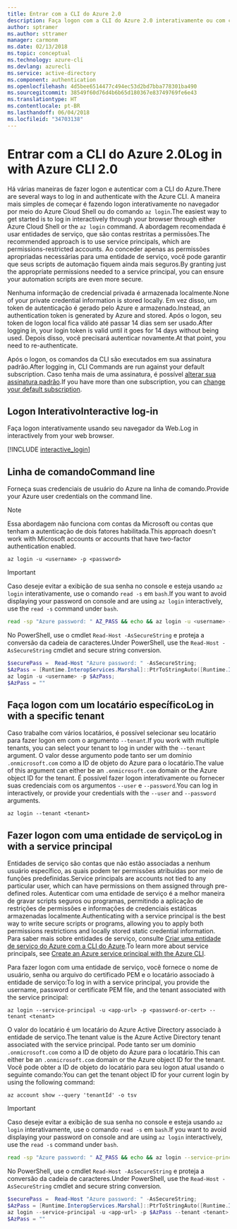 ```yaml
---
title: Entrar com a CLI do Azure 2.0
description: Faça logon com a CLI do Azure 2.0 interativamente ou com credenciais locais
author: sptramer
ms.author: sttramer
manager: carmonm
ms.date: 02/13/2018
ms.topic: conceptual
ms.technology: azure-cli
ms.devlang: azurecli
ms.service: active-directory
ms.component: authentication
ms.openlocfilehash: 4d5bee6514477c494ec53d2bd7bba778301ba490
ms.sourcegitcommit: 38549f60d76d4b6b65d180367e83749769fe6e43
ms.translationtype: HT
ms.contentlocale: pt-BR
ms.lasthandoff: 06/04/2018
ms.locfileid: "34703138"
---
```

# <a name="log-in-with-azure-cli-20"></a><span data-ttu-id="06866-103">Entrar com a CLI do Azure 2.0</span><span class="sxs-lookup"><span data-stu-id="06866-103">Log in with Azure CLI 2.0</span></span>

<span data-ttu-id="06866-104">Há várias maneiras de fazer logon e autenticar com a CLI do Azure.</span><span class="sxs-lookup"><span data-stu-id="06866-104">There are several ways to log in and authenticate with the Azure CLI.</span></span> <span data-ttu-id="06866-105">A maneira mais simples de começar é fazendo logon interativamente no navegador por meio do Azure Cloud Shell ou do comando `az login`.</span><span class="sxs-lookup"><span data-stu-id="06866-105">The easiest way to get started is to log in interactively through your browser through either Azure Cloud Shell or the `az login` command.</span></span>
<span data-ttu-id="06866-106">A abordagem recomendada é usar entidades de serviço, que são contas restritas a permissões.</span><span class="sxs-lookup"><span data-stu-id="06866-106">The recommended approach is to use service principals, which are permissions-restricted accounts.</span></span> <span data-ttu-id="06866-107">Ao conceder apenas as permissões apropriadas necessárias para uma entidade de serviço, você pode garantir que seus scripts de automação fiquem ainda mais seguros.</span><span class="sxs-lookup"><span data-stu-id="06866-107">By granting just the appropriate permissions needed to a service principal, you can ensure your automation scripts are even more secure.</span></span>

<span data-ttu-id="06866-108">Nenhuma informação de credencial privada é armazenada localmente.</span><span class="sxs-lookup"><span data-stu-id="06866-108">None of your private credential information is stored locally.</span></span> <span data-ttu-id="06866-109">Em vez disso, um token de autenticação é gerado pelo Azure e armazenado.</span><span class="sxs-lookup"><span data-stu-id="06866-109">Instead, an authentication token is generated by Azure and stored.</span></span> <span data-ttu-id="06866-110">Após o logon, seu token de logon local fica válido até passar 14 dias sem ser usado.</span><span class="sxs-lookup"><span data-stu-id="06866-110">After logging in, your login token is valid until it goes for 14 days without being used.</span></span> <span data-ttu-id="06866-111">Depois disso, você precisará autenticar novamente.</span><span class="sxs-lookup"><span data-stu-id="06866-111">At that point, you need to re-authenticate.</span></span>

<span data-ttu-id="06866-112">Após o logon, os comandos da CLI são executados em sua assinatura padrão.</span><span class="sxs-lookup"><span data-stu-id="06866-112">After logging in, CLI Commands are run against your default subscription.</span></span> <span data-ttu-id="06866-113">Caso tenha mais de uma assinatura, é possível [alterar sua assinatura padrão](manage-azure-subscriptions-azure-cli.md).</span><span class="sxs-lookup"><span data-stu-id="06866-113">If you have more than one subscription, you can [change your default subscription](manage-azure-subscriptions-azure-cli.md).</span></span>

## <a name="interactive-log-in"></a><span data-ttu-id="06866-114">Logon Interativo</span><span class="sxs-lookup"><span data-stu-id="06866-114">Interactive log-in</span></span>

<span data-ttu-id="06866-115">Faça logon interativamente usando seu navegador da Web.</span><span class="sxs-lookup"><span data-stu-id="06866-115">Log in interactively from your web browser.</span></span>

[!INCLUDE [interactive_login](includes/interactive-login.md)]

## <a name="command-line"></a><span data-ttu-id="06866-116">Linha de comando</span><span class="sxs-lookup"><span data-stu-id="06866-116">Command line</span></span>

<span data-ttu-id="06866-117">Forneça suas credenciais de usuário do Azure na linha de comando.</span><span class="sxs-lookup"><span data-stu-id="06866-117">Provide your Azure user credentials on the command line.</span></span>

> [!Note]
> <span data-ttu-id="06866-118">Essa abordagem não funciona com contas da Microsoft ou contas que tenham a autenticação de dois fatores habilitada.</span><span class="sxs-lookup"><span data-stu-id="06866-118">This approach doesn't work with Microsoft accounts or accounts that have two-factor authentication enabled.</span></span>

```azurecli
az login -u <username> -p <password>
```

> [!IMPORTANT]
> <span data-ttu-id="06866-119">Caso deseje evitar a exibição de sua senha no console e esteja usando `az login` interativamente, use o comando `read -s` em `bash`.</span><span class="sxs-lookup"><span data-stu-id="06866-119">If you want to avoid displaying your password on console and are using `az login` interactively, use the `read -s` command under `bash`.</span></span>
> 
> ```bash
> read -sp "Azure password: " AZ_PASS && echo && az login -u <username> -p $AZ_PASS
> ```
>
> <span data-ttu-id="06866-120">No PowerShell, use o cmdlet `Read-Host -AsSecureString` e proteja a conversão da cadeia de caracteres.</span><span class="sxs-lookup"><span data-stu-id="06866-120">Under PowerShell, use the `Read-Host -AsSecureString` cmdlet and secure string conversion.</span></span>
> 
> ```powershell
> $securePass =  Read-Host "Azure password: " -AsSecureString;
> $AzPass = [Runtime.InteropServices.Marshal]::PtrToStringAuto([Runtime.InteropServices.Marshal]::SecureStringToBSTR($securePass));
> az login -u <username> -p $AzPass;
> $AzPass = ""
> ```

## <a name="log-in-with-a-specific-tenant"></a><span data-ttu-id="06866-121">Faça logon com um locatário específico</span><span class="sxs-lookup"><span data-stu-id="06866-121">Log in with a specific tenant</span></span>

<span data-ttu-id="06866-122">Caso trabalhe com vários locatários, é possível selecionar seu locatário para fazer logon em com o argumento `--tenant`.</span><span class="sxs-lookup"><span data-stu-id="06866-122">If you work with multiple tenants, you can select your tenant to log in under with the `--tenant` argument.</span></span> <span data-ttu-id="06866-123">O valor desse argumento pode tanto ser um domínio `.onmicrosoft.com` como a ID de objeto do Azure para o locatário.</span><span class="sxs-lookup"><span data-stu-id="06866-123">The value of this argument can either be an `.onmicrosoft.com` domain or the Azure object ID for the tenant.</span></span> <span data-ttu-id="06866-124">É possível fazer logon interativamente ou fornecer suas credenciais com os argumentos `--user` e `--password`.</span><span class="sxs-lookup"><span data-stu-id="06866-124">You can log in interactively, or provide your credentials with the `--user` and `--password` arguments.</span></span> 

```azurecli
az login --tenant <tenant>
```

## <a name="log-in-with-a-service-principal"></a><span data-ttu-id="06866-125">Fazer logon com uma entidade de serviço</span><span class="sxs-lookup"><span data-stu-id="06866-125">Log in with a service principal</span></span>

<span data-ttu-id="06866-126">Entidades de serviço são contas que não estão associadas a nenhum usuário específico, as quais podem ter permissões atribuídas por meio de funções predefinidas.</span><span class="sxs-lookup"><span data-stu-id="06866-126">Service principals are accounts not tied to any particular user, which can have permissions on them assigned through pre-defined roles.</span></span> <span data-ttu-id="06866-127">Autenticar com uma entidade de serviço é a melhor maneira de gravar scripts seguros ou programas, permitindo a aplicação de restrições de permissões e informações de credenciais estáticas armazenadas localmente.</span><span class="sxs-lookup"><span data-stu-id="06866-127">Authenticating with a service principal is the best way to write secure scripts or programs, allowing you to apply both permissions restrictions and locally stored static credential information.</span></span> <span data-ttu-id="06866-128">Para saber mais sobre entidades de serviço, consulte [Criar uma entidade de serviço do Azure com a CLI do Azure](create-an-azure-service-principal-azure-cli.md).</span><span class="sxs-lookup"><span data-stu-id="06866-128">To learn more about service principals, see [Create an Azure service principal with the Azure CLI](create-an-azure-service-principal-azure-cli.md).</span></span>

<span data-ttu-id="06866-129">Para fazer logon com uma entidade de serviço, você fornece o nome de usuário, senha ou arquivo do certificado PEM e o locatário associado à entidade de serviço:</span><span class="sxs-lookup"><span data-stu-id="06866-129">To log in with a service principal, you provide the username, password or certificate PEM file, and the tenant associated with the service principal:</span></span>

```azurecli
az login --service-principal -u <app-url> -p <password-or-cert> --tenant <tenant>
```

<span data-ttu-id="06866-130">O valor do locatário é um locatário do Azure Active Directory associado à entidade de serviço.</span><span class="sxs-lookup"><span data-stu-id="06866-130">The tenant value is the Azure Active Directory tenant associated with the service principal.</span></span> <span data-ttu-id="06866-131">Pode tanto ser um domínio `.onmicrosoft.com` como a ID de objeto do Azure para o locatário.</span><span class="sxs-lookup"><span data-stu-id="06866-131">This can either be an `.onmicrosoft.com` domain or the Azure object ID for the tenant.</span></span>
<span data-ttu-id="06866-132">Você pode obter a ID de objeto do locatário para seu logon atual usando o seguinte comando:</span><span class="sxs-lookup"><span data-stu-id="06866-132">You can get the tenant object ID for your current login by using the following command:</span></span>

```azurecli-interactive
az account show --query 'tenantId' -o tsv
```

> [!IMPORTANT]
> <span data-ttu-id="06866-133">Caso deseje evitar a exibição de sua senha no console e esteja usando `az login` interativamente, use o comando `read -s` em `bash`.</span><span class="sxs-lookup"><span data-stu-id="06866-133">If you want to avoid displaying your password on console and are using `az login` interactively, use the `read -s` command under `bash`.</span></span>
> 
> ```bash
> read -sp "Azure password: " AZ_PASS && echo && az login --service-principal -u <app-url> -p $AZ_PASS --tenant <tenant>
> ```
>
> <span data-ttu-id="06866-134">No PowerShell, use o cmdlet `Read-Host -AsSecureString` e proteja a conversão da cadeia de caracteres.</span><span class="sxs-lookup"><span data-stu-id="06866-134">Under PowerShell, use the `Read-Host -AsSecureString` cmdlet and secure string conversion.</span></span>
> 
> ```powershell
> $securePass =  Read-Host "Azure password: " -AsSecureString;
> $AzPass = [Runtime.InteropServices.Marshal]::PtrToStringAuto([Runtime.InteropServices.Marshal]::SecureStringToBSTR($securePass));
> az login --service-principal -u <app-url> -p $AzPass --tenant <tenant>;
> $AzPass = ""
> ```
